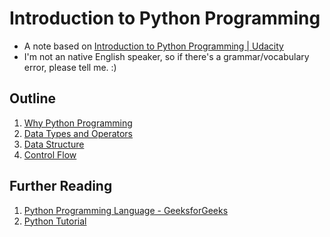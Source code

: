 # Introduction to Python Programming

- A note based on [Introduction to Python Programming | Udacity](https://www.udacity.com/course/introduction-to-python--ud1110)
- I'm not an native English speaker, so if there's a grammar/vocabulary error, please tell me. :)

## Outline

1. [Why Python Programming](L1_why_python_programming/README.md)
2. [Data Types and Operators](L2_data_types_and_operators/README.md)
3. [Data Structure](L3_data_structure/README.md)
4. [Control Flow](L4_control_flow/README.md)

## Further Reading

1. [Python Programming Language - GeeksforGeeks](https://www.geeksforgeeks.org/python-programming-language/)
2. [Python Tutorial](https://www.w3schools.com/python/default.asp)
